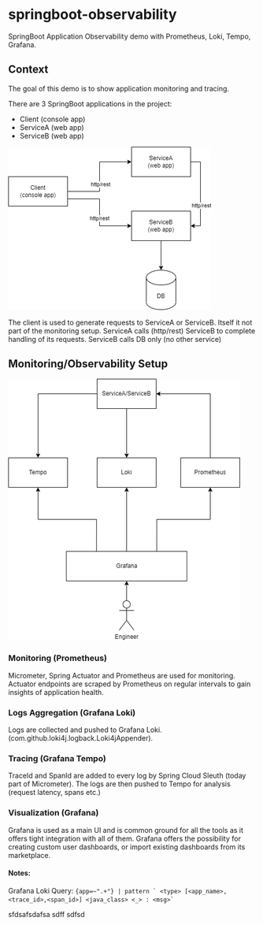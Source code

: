 # springboot-observability
SpringBoot Application Observability demo with Prometheus, Loki, Tempo, Grafana.

## Context
The goal of this demo is to show application monitoring and tracing.  

There are 3 SpringBoot applications in the project: 
- Client (console app)
- ServiceA (web app)
- ServiceB (web app)

![](docs/diagram.drawio.png)

The client is used to generate requests to ServiceA or ServiceB. Itself it not part of the monitoring setup.
ServiceA calls (http/rest) ServiceB to complete handling of its requests. 
ServiceB calls DB only (no other service)

## Monitoring/Observability Setup

![](docs/diagram2.drawio.png)

### Monitoring (Prometheus)
Micrometer, Spring Actuator and Prometheus are used for monitoring.
Actuator endpoints are scraped by Prometheus on regular intervals to gain insights of application health.

### Logs Aggregation (Grafana Loki)
Logs are collected and pushed to Grafana Loki. (com.github.loki4j.logback.Loki4jAppender).

### Tracing (Grafana Tempo)
TraceId and SpanId are added to every log by Spring Cloud Sleuth (today part of Micrometer).
The logs are then pushed to Tempo for analysis (request latency, spans etc.)

### Visualization (Grafana)
Grafana is used as a main UI and is common ground for all the tools as it offers tight integration with all of them.
Grafana offers the possibility for creating custom user dashboards, or import existing dashboards from its marketplace.

#### Notes:
Grafana Loki Query: ``` {app=~".+"} | pattern ` <type> [<app_name>,<trace_id>,<span_id>] <java_class> <_> : <msg>` ```


sfdsafsdafsa
 sdff sdfsd





